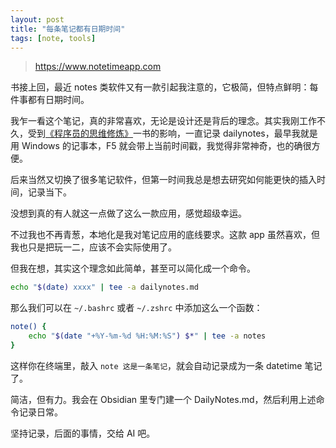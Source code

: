 ```yaml
---
layout: post
title: "每条笔记都有日期时间"
tags: [note, tools]
---
```


> <https://www.notetimeapp.com>

书接上回，最近 notes 类软件又有一款引起我注意的，它极简，但特点鲜明：每件事都有日期时间。

<!--more-->

我乍一看这个笔记，真的非常喜欢，无论是设计还是背后的理念。其实我刚工作不久，受到[《程序员的思维修炼》](https://book.douban.com/subject/5372651/)一书的影响，一直记录 dailynotes，最早我就是用 Windows 的记事本，F5 就会带上当前时间戳，我觉得非常神奇，也的确很方便。

后来当然又切换了很多笔记软件，但第一时间我总是想去研究如何能更快的插入时间，记录当下。

没想到真的有人就这一点做了这么一款应用，感觉超级幸运。

不过我也不再青葱，本地化是我对笔记应用的底线要求。这款 app 虽然喜欢，但我也只是把玩一二，应该不会实际使用了。

但我在想，其实这个理念如此简单，甚至可以简化成一个命令。

```sh
echo "$(date) xxxx" | tee -a dailynotes.md
```

那么我们可以在 `~/.bashrc` 或者 `~/.zshrc` 中添加这么一个函数：

```sh
note() {
    echo "$(date "+%Y-%m-%d %H:%M:%S") $*" | tee -a notes
}
```

这样你在终端里，敲入 `note 这是一条笔记`，就会自动记录成为一条 datetime 笔记了。

简洁，但有力。我会在 Obsidian 里专门建一个 DailyNotes.md，然后利用上述命令记录日常。

坚持记录，后面的事情，交给 AI 吧。
